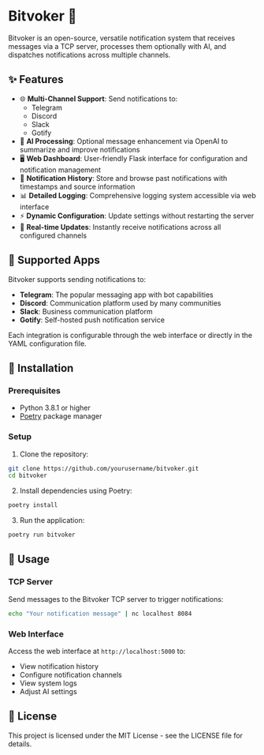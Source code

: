 # Bitvoker 🔔

Bitvoker is an open-source, versatile notification system that receives messages via a TCP server, processes them optionally with AI, and dispatches notifications across multiple channels.

## ✨ Features

- 🌐 **Multi-Channel Support**: Send notifications to:
  - Telegram
  - Discord
  - Slack
  - Gotify
- 🤖 **AI Processing**: Optional message enhancement via OpenAI to summarize and improve notifications
- 🖥️ **Web Dashboard**: User-friendly Flask interface for configuration and notification management
- 📜 **Notification History**: Store and browse past notifications with timestamps and source information
- 📊 **Detailed Logging**: Comprehensive logging system accessible via web interface
- ⚡ **Dynamic Configuration**: Update settings without restarting the server
- 🔄 **Real-time Updates**: Instantly receive notifications across all configured channels

## 📱 Supported Apps

Bitvoker supports sending notifications to:

- **Telegram**: The popular messaging app with bot capabilities
- **Discord**: Communication platform used by many communities
- **Slack**: Business communication platform
- **Gotify**: Self-hosted push notification service

Each integration is configurable through the web interface or directly in the YAML configuration file.


## 🚀 Installation

### Prerequisites

- Python 3.8.1 or higher
- [Poetry](https://python-poetry.org/docs/#installation) package manager

### Setup

1. Clone the repository:
```bash
git clone https://github.com/yourusername/bitvoker.git
cd bitvoker
```

2. Install dependencies using Poetry:
```bash
poetry install
```

3. Run the application:
```bash
poetry run bitvoker
```

## 📖 Usage

### TCP Server

Send messages to the Bitvoker TCP server to trigger notifications:

```bash
echo "Your notification message" | nc localhost 8084
```

### Web Interface

Access the web interface at `http://localhost:5000` to:
- View notification history
- Configure notification channels
- View system logs
- Adjust AI settings

## 📄 License

This project is licensed under the MIT License - see the LICENSE file for details.
